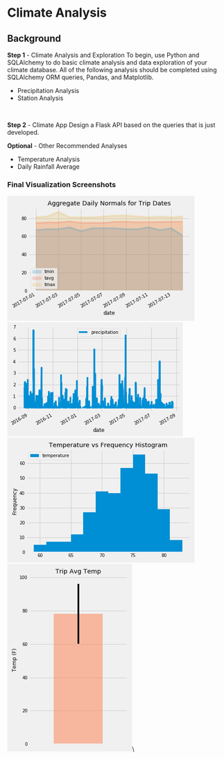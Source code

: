 # Climate Analysis 

## Background 
**Step 1** - Climate Analysis and Exploration
To begin, use Python and SQLAlchemy to do basic climate analysis and data exploration of your climate database. All of the following analysis should be completed using SQLAlchemy ORM queries, Pandas, and Matplotlib.
  * Precipitation Analysis
  * Station Analysis <br>
<br>

**Step 2** - Climate App
Design a Flask API based on the queries that is just developed.
<br>

**Optional** - Other Recommended Analyses
  * Temperature Analysis
  * Daily Rainfall Average

### Final Visualization Screenshots  
![DailyNormals](Images/DailyNormals.png)\
![Precipitation](Images/Precipitation.png)\
![TemperaturevsFrequency](Images/TemperaturevsFrequency.png)\
![TripAvgTemp](Images/TripAvgTemp.png)\

<!--
![WeatherAnalysis_1](Link later)<br>
![WeatherAnalysis_2](Link later)<br>
![WeatherAnalysis_3](Link later)<br>
![WeatherAnalysis_4](Link later)<br>
![WeatherAnalysis_5](Link later)<br>
![WeatherAnalysis_6](Link later)<br>
![WeatherAnalysis_7](Link later)<br>
![WeatherAnalysis_8](Link later)<br>
![WeatherAnalysis_9](Link later)<br>
![WeatherAnalysis_10](Link later)<br>
![WeatherAnalysis_11](Link later)<br>
-->